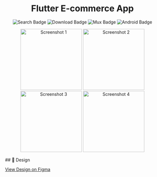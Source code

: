 <h1 align="center">Flutter E-commerce App</h1>

<p align="center">
  <img src="https://img.shields.io/badge/EcommerceApp-red?style=for-the-badge" alt="Search Badge">
  <img src="https://img.shields.io/badge/Food-red?style=for-the-badge" alt="Download Badge">
  <img src="https://img.shields.io/badge/Flutter-red?style=for-the-badge" alt="Mux Badge">
  <img src="https://img.shields.io/badge/Android-red?style=for-the-badge" alt="Android Badge">
</p>
<p align="center">
  <img src="https://github.com/user-attachments/assets/ba24a438-482f-4db5-a7bc-a34a1c7a69bc" alt="Screenshot 1" width="200" />
  <img src="https://github.com/user-attachments/assets/95295e7a-1cb7-4549-a674-94f42c2425f9" alt="Screenshot 2" width="200" />
  <img src="https://github.com/user-attachments/assets/db684f43-f73d-4070-a24b-df568c42a62a" alt="Screenshot 3" width="200" />
  <img src="https://github.com/user-attachments/assets/65e2a0d0-bb81-4746-8b0a-f1d847aabe7e" alt="Screenshot 4" width="200" />
</p>
## 🎨 Design

[View Design on Figma](https://www.figma.com/design/ofQAx9WihPnsSIjMKnRRRi/Food--Copy-?m=auto&t=3WF4vVkiXNMUmddf-6)
